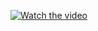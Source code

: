[![Watch the video]()](https://www.youtube.com/watch?v=LdPUx37f2sA&feature=youtu.be&fbclid=IwAR3GLKlpIM-EdUP2zjf2JWdxn_CanXCIAmGCKIUlj1UPVfbGSnbn3FvrHsA)
